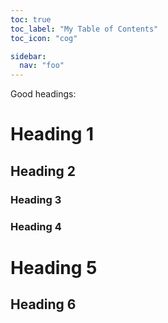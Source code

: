 ```yaml
---
toc: true
toc_label: "My Table of Contents"
toc_icon: "cog"

sidebar:
  nav: "foo"    
---
```


Good headings:

# Heading 1
## Heading 2
### Heading 3
### Heading 4
# Heading 5
## Heading 6


